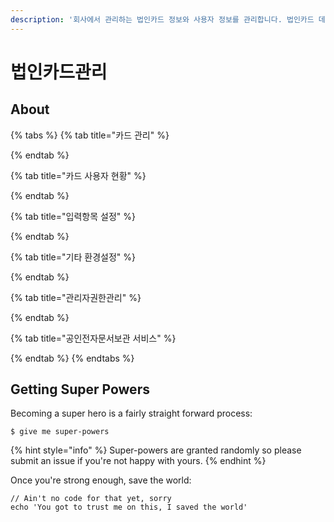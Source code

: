 ```yaml
---
description: '회사에서 관리하는 법인카드 정보와 사용자 정보를 관리합니다. 법인카드 데이터 신청, 카드 조회, 사용자 지정, 카드 불출 업무를 관리합니다.'
---
```


# 법인카드관리

## About

{% tabs %}
{% tab title="카드 관리" %}

{% endtab %}

{% tab title="카드 사용자 현황" %}

{% endtab %}

{% tab title="입력항목 설정" %}

{% endtab %}

{% tab title="기타 환경설정" %}

{% endtab %}

{% tab title="관리자권한관리" %}

{% endtab %}

{% tab title="공인전자문서보관 서비스" %}

{% endtab %}
{% endtabs %}

## Getting Super Powers

Becoming a super hero is a fairly straight forward process:

```
$ give me super-powers
```

{% hint style="info" %}
 Super-powers are granted randomly so please submit an issue if you're not happy with yours.
{% endhint %}

Once you're strong enough, save the world:

```
// Ain't no code for that yet, sorry
echo 'You got to trust me on this, I saved the world'
```



